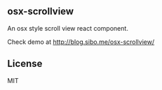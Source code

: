 ## osx-scrollview

An osx style scroll view react component.

Check demo at <http://blog.sibo.me/osx-scrollview/>

## License

MIT
